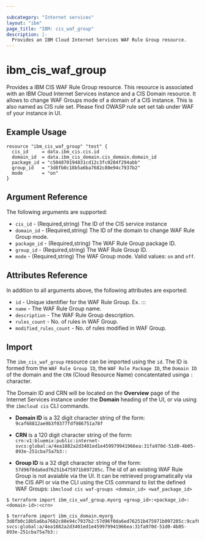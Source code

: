 ```yaml
---

subcategory: "Internet services"
layout: "ibm"
page_title: "IBM: cis_waf_group"
description: |-
  Provides an IBM Cloud Internet Services WAF Rule Group resource.
---
```


# ibm_cis_waf_group

Provides a IBM CIS WAF Rule Group resource. This resource is associated with an IBM Cloud Internet Services instance and a CIS Domain resource. It allows to change WAF Groups mode of a domain of a CIS instance. This is also named as CIS rule set. Please find OWASP rule set set tab under WAF of your instance in UI.

## Example Usage

```hcl
resource "ibm_cis_waf_group" "test" {
  cis_id     = data.ibm_cis.cis.id
  domain_id  = data.ibm_cis_domain.cis_domain.domain_id
  package_id = "c504870194831cd12c3fc0284f294abb"
  group_id   = "3d8fb0c18b5a6ba7682c80e94c7937b2"
  mode       = "on"
}
```

## Argument Reference

The following arguments are supported:

- `cis_id` - (Required,string) The ID of the CIS service instance
- `domain_id` - (Required,string) The ID of the domain to change WAF Rule Group mode.
- `package_id` - (Required,string) The WAF Rule Group package ID.
- `group_id` - (Required,string) The WAF Rule Group ID.
- `mode` - (Required,string) The WAF Group mode. Valid values: `on` and `off`.

## Attributes Reference

In addition to all arguments above, the following attributes are exported:

- `id` - Unique identifier for the WAF Rule Group. Ex. <group-id>:<package-id>:<domain-id>:<crn>
- `name` - The WAF Rule Group name.
- `description` - The WAF Rule Group description.
- `rules_count` - No. of rules in WAF Group.
- `modified_rules_count` - No. of rules modified in WAF Group.

## Import

The `ibm_cis_waf_group` resource can be imported using the `id`. The ID is formed from the `WAF Rule Group ID`, the `WAF Rule Package ID`, the `Domain ID` of the domain and the `CRN` (Cloud Resource Name) concatentated usinga `:` character.

The Domain ID and CRN will be located on the **Overview** page of the Internet Services instance under the **Domain** heading of the UI, or via using the `ibmcloud cis` CLI commands.

- **Domain ID** is a 32 digit character string of the form: `9caf68812ae9b3f0377fdf986751a78f`

- **CRN** is a 120 digit character string of the form: `crn:v1:bluemix:public:internet-svcs:global:a/4ea1882a2d3401ed1e459979941966ea:31fa970d-51d0-4b05-893e-251cba75a7b3::`

- **Group ID** is a 32 digit character string of the form: `57d96f0da6ed76251b475971b097205c`. The id of an existing WAF Rule Group is not avaiable via the UI. It can be retrieved programatically via the CIS API or via the CLI using the CIS command to list the defined WAF Groups: `ibmcloud cis waf-groups <domain_id> <waf_package_id>`

```
$ terraform import ibm_cis_waf_group.myorg <group_id>:<package_id>:<domain-id>:<crn>

$ terraform import ibm_cis_domain.myorg  3d8fb0c18b5a6ba7682c80e94c7937b2:57d96f0da6ed76251b475971b097205c:9caf68812ae9b3f0377fdf986751a78f:crn:v1:bluemix:public:internet-svcs:global:a/4ea1882a2d3401ed1e459979941966ea:31fa970d-51d0-4b05-893e-251cba75a7b3::
```
